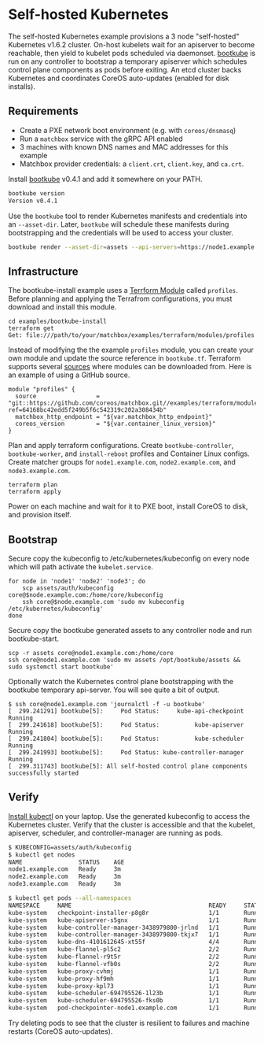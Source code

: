 # Self-hosted Kubernetes

The self-hosted Kubernetes example provisions a 3 node "self-hosted" Kubernetes v1.6.2 cluster. On-host kubelets wait for an apiserver to become reachable, then yield to kubelet pods scheduled via daemonset. [bootkube](https://github.com/kubernetes-incubator/bootkube) is run on any controller to bootstrap a temporary apiserver which schedules control plane components as pods before exiting. An etcd cluster backs Kubernetes and coordinates CoreOS auto-updates (enabled for disk installs).

## Requirements

* Create a PXE network boot environment (e.g. with `coreos/dnsmasq`)
* Run a `matchbox` service with the gRPC API enabled
* 3 machines with known DNS names and MAC addresses for this example
* Matchbox provider credentials: a `client.crt`, `client.key`, and `ca.crt`.

Install [bootkube](https://github.com/kubernetes-incubator/bootkube/releases) v0.4.1 and add it somewhere on your PATH.

```sh
bootkube version
Version v0.4.1
```

Use the `bootkube` tool to render Kubernetes manifests and credentials into an `--asset-dir`. Later, `bootkube` will schedule these manifests during bootstrapping and the credentials will be used to access your cluster.

```sh
bootkube render --asset-dir=assets --api-servers=https://node1.example.com:443 --api-server-alt-names=DNS=node1.example.com --etcd-servers=http://127.0.0.1:2379
```

## Infrastructure

The bootkube-install example uses a [Terrform Module](https://www.terraform.io/docs/modules/index.html) called `profiles`. Before planning and applying the Terrafrom configurations, you must download and install this module.

```
cd examples/bootkube-install
terraform get
Get: file:///path/to/your/matchbox/examples/terraform/modules/profiles
```

Instead of modifying the the example `profiles` module, you can create your own module and update the source reference in `bootkube.tf`. Terraform supports several [sources](https://www.terraform.io/docs/modules/sources.html) where modules can be downloaded from. Here is an example of using a GitHub source.
```
module "profiles" {
  source                 = "git::https://github.com/coreos/matchbox.git//examples/terraform/modules/profiles?ref=64168bc42edd5f249b5f6c542319c202a308434b"
  matchbox_http_endpoint = "${var.matchbox_http_endpoint}"
  coreos_version         = "${var.container_linux_version}"
}
```

Plan and apply terraform configurations. Create `bootkube-controller`, `bootkube-worker`, and `install-reboot` profiles and Container Linux configs. Create matcher groups for `node1.example.com`, `node2.example.com`, and `node3.example.com`.

```
terraform plan
terraform apply
```

Power on each machine and wait for it to PXE boot, install CoreOS to disk, and provision itself.

## Bootstrap

Secure copy the kubeconfig to /etc/kubernetes/kubeconfig on every node which will path activate the `kubelet.service`.

```
for node in 'node1' 'node2' 'node3'; do
    scp assets/auth/kubeconfig core@$node.example.com:/home/core/kubeconfig
    ssh core@$node.example.com 'sudo mv kubeconfig /etc/kubernetes/kubeconfig'
done
```

Secure copy the bootkube generated assets to any controller node and run bootkube-start.

```
scp -r assets core@node1.example.com:/home/core
ssh core@node1.example.com 'sudo mv assets /opt/bootkube/assets && sudo systemctl start bootkube'
```

Optionally watch the Kubernetes control plane bootstrapping with the bootkube temporary api-server. You will see quite a bit of output.

```
$ ssh core@node1.example.com 'journalctl -f -u bootkube'
[  299.241291] bootkube[5]:     Pod Status:     kube-api-checkpoint     Running
[  299.241618] bootkube[5]:     Pod Status:          kube-apiserver     Running
[  299.241804] bootkube[5]:     Pod Status:          kube-scheduler     Running
[  299.241993] bootkube[5]:     Pod Status: kube-controller-manager     Running
[  299.311743] bootkube[5]: All self-hosted control plane components successfully started
```

## Verify

[Install kubectl](https://coreos.com/kubernetes/docs/latest/configure-kubectl.html) on your laptop. Use the generated kubeconfig to access the Kubernetes cluster. Verify that the cluster is accessible and that the kubelet, apiserver, scheduler, and controller-manager are running as pods.

```sh
$ KUBECONFIG=assets/auth/kubeconfig
$ kubectl get nodes
NAME                STATUS    AGE
node1.example.com   Ready     3m
node2.example.com   Ready     3m
node3.example.com   Ready     3m

$ kubectl get pods --all-namespaces
NAMESPACE     NAME                                       READY     STATUS    RESTARTS   AGE
kube-system   checkpoint-installer-p8g8r                 1/1       Running   1          13m
kube-system   kube-apiserver-s5gnx                       1/1       Running   1          41s
kube-system   kube-controller-manager-3438979800-jrlnd   1/1       Running   1          13m
kube-system   kube-controller-manager-3438979800-tkjx7   1/1       Running   1          13m
kube-system   kube-dns-4101612645-xt55f                  4/4       Running   4          13m
kube-system   kube-flannel-pl5c2                         2/2       Running   0          13m
kube-system   kube-flannel-r9t5r                         2/2       Running   3          13m
kube-system   kube-flannel-vfb0s                         2/2       Running   4          13m
kube-system   kube-proxy-cvhmj                           1/1       Running   0          13m
kube-system   kube-proxy-hf9mh                           1/1       Running   1          13m
kube-system   kube-proxy-kpl73                           1/1       Running   1          13m
kube-system   kube-scheduler-694795526-1l23b             1/1       Running   1          13m
kube-system   kube-scheduler-694795526-fks0b             1/1       Running   1          13m
kube-system   pod-checkpointer-node1.example.com         1/1       Running   2          10m
```

Try deleting pods to see that the cluster is resilient to failures and machine restarts (CoreOS auto-updates).

